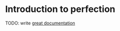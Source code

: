 # Introduction to perfection

TODO: write [great documentation](http://jacobian.org/writing/what-to-write/)
